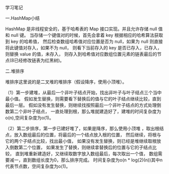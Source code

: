 学习笔记

一.HashMap小结

HashMap 是非线程安全的，基于哈希表的 Map 接口实现。并且允许存储 null 值和 null 键。
 当存储一个键值对的时候，首先会拿着 key 根据相应的哈希算法获取到 key 的哈希值，
 然后检查数组哈希值对应位置是否为 null，如果为 null 则直接将此键值对存入，如果不为 null，
 则看下当前存入的 key 是否已存入，已存入，则替换 value 的值，未存入，
 则存入到哈希值对应数组位置元素的链表最后的节点(8已经修改链表为红黑树)。

二.堆排序

堆排序这里说的是二叉堆的堆排序（假设降序，使用小顶堆）。

（1）第一步建堆，从最后一个非叶子结点开始，找出非叶子与叶子结点三个当中最小值。
 假如发生替换，则需要看下替换后的值与它的叶子结点继续比较，直到最后一层。 
 假如没有发生替换，则继续找按照最后一个非叶子结点的方式处理倒数第二个非叶子结点，
 一直处理到根，那么堆就建造好了，建堆的时间复杂度为o(n),空间复杂度为o(1)。

（2）第二步排序，第一步已建好堆了，如果是降序，那么使用小顶堆
，取出根结点，放入数组最后的位置，将最后的一个结点放入根的位置，
然后继续，将根与它的两个子结点比较，找出最小值，
如果没有发生替换，则已经是堆继续取根放入倒数第二个位置，
如果发生了替换，则继续拿替换后的位置与它的子结点比较，
直到堆重新建造好，又继续取数字放入数组最后，每次取出一个值，
数组需要减一，直到数组长度为0，那么排序完成。
时间复杂度为o(n * log(2)(n))其中n代表节点数，空间复杂度为o(1)。